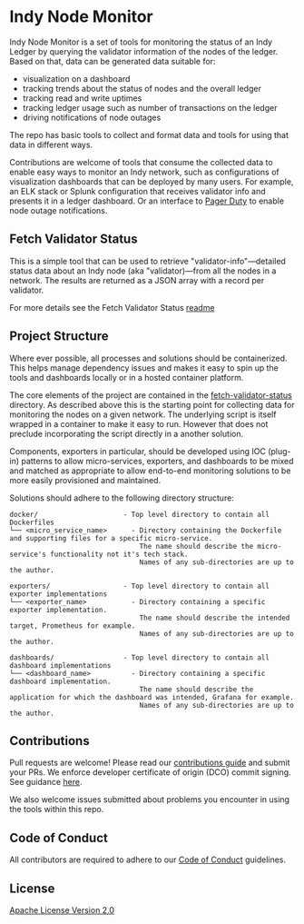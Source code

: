 # Indy Node Monitor

Indy Node Monitor is a set of tools for monitoring the status of an Indy Ledger by querying the validator information of the nodes of the ledger. Based on that, data can be generated data suitable for:

* visualization on a dashboard
* tracking trends about the status of nodes and the overall ledger
* tracking read and write uptimes
* tracking ledger usage such as number of transactions on the ledger
* driving notifications of node outages

The repo has basic tools to collect and format data and tools for using that data in different ways.

Contributions are welcome of tools that consume the collected data to enable easy ways to monitor an Indy network, such as configurations of visualization dashboards that can be deployed by many users. For example, an ELK stack or Splunk configuration that receives validator info and presents it in a ledger dashboard. Or an interface to [Pager Duty](https://www.pagerduty.com/) to enable node outage notifications.

## Fetch Validator Status

This is a simple tool that can be used to retrieve "validator-info"&mdash;detailed status data about an Indy node (aka "validator)&mdash;from all the nodes in a network. The results are returned as a JSON array with a record per validator.

For more details see the Fetch Validator Status [readme](fetch-validator-status/README.md)

## Project Structure

Where ever possible, all processes and solutions should be containerized.  This helps manage dependency issues and makes it easy to spin up the tools and dashboards locally or in a hosted container platform.

The core elements of the project are contained in the [fetch-validator-status](./fetch-validator-status) directory.  As described above this is the starting point for collecting data for monitoring the nodes on a given network.  The underlying script is itself wrapped in a container to make it easy to run.  However that does not preclude incorporating the script directly in a another solution.

Components, exporters in particular, should be developed using IOC (plug-in) patterns to allow micro-services, exporters, and dashboards to be mixed and matched as appropriate to allow end-to-end monitoring solutions to be more easily provisioned and maintained.

Solutions should adhere to the following directory structure:

```
docker/                     - Top level directory to contain all Dockerfiles
└── <micro_service_name>      - Directory containing the Dockerfile and supporting files for a specific micro-service.
                                The name should describe the micro-service's functionality not it's tech stack.
                                Names of any sub-directories are up to the author.

exporters/                  - Top level directory to contain all exporter implementations
└── <exporter_name>           - Directory containing a specific exporter implementation.
                                The name should describe the intended target, Prometheus for example.
                                Names of any sub-directories are up to the author.

dashboards/                 - Top level directory to contain all dashboard implementations
└── <dashboard_name>          - Directory containing a specific dashboard implementation.
                                The name should describe the application for which the dashboard was intended, Grafana for example.
                                Names of any sub-directories are up to the author.
```

## Contributions

Pull requests are welcome! Please read our [contributions guide](CONTRIBUTING.md) and submit your PRs. We enforce developer certificate of origin (DCO) commit signing. See guidance [here](https://github.com/apps/dco).

We also welcome issues submitted about problems you encounter in using the tools within this repo.

## Code of Conduct

All contributors are required to adhere to our [Code of Conduct](CODE_OF_CONDUCT.md) guidelines.

## License

[Apache License Version 2.0](LICENSE)